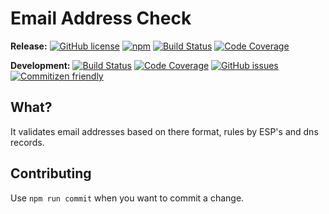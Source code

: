 # Email Address Check

**Release:**
[![GitHub license](https://img.shields.io/badge/license-MIT-blue.svg)](https://raw.githubusercontent.com/RobinMalfait/email-address-check/develop/LICENSE)
[![npm](https://img.shields.io/npm/v/email-address-check.svg?maxAge=2592000)](https://www.npmjs.com/package/email-address-check)
[![Build Status](https://travis-ci.org/RobinMalfait/email-address-check.svg?branch=master)](https://travis-ci.org/RobinMalfait/email-address-check)
[![Code Coverage](https://codecov.io/gh/RobinMalfait/email-address-check/branch/master/graph/badge.svg)](https://codecov.io/gh/RobinMalfait/email-address-check)

**Development:**
[![Build Status](https://travis-ci.org/RobinMalfait/email-address-check.svg?branch=develop)](https://travis-ci.org/RobinMalfait/email-address-check)
[![Code Coverage](https://codecov.io/gh/RobinMalfait/email-address-check/branch/develop/graph/badge.svg)](https://codecov.io/gh/RobinMalfait/email-address-check)
[![GitHub issues](https://img.shields.io/github/issues/RobinMalfait/email-address-check.svg)](https://github.com/RobinMalfait/email-address-check/issues)
[![Commitizen friendly](https://img.shields.io/badge/commitizen-friendly-brightgreen.svg)](http://commitizen.github.io/cz-cli/)

## What?

It validates email addresses based on there format, rules by ESP's and dns records.

## Contributing

Use `npm run commit` when you want to commit a change.